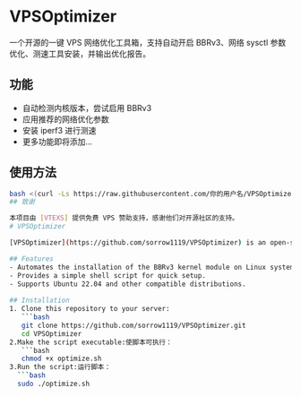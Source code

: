 # VPSOptimizer

一个开源的一键 VPS 网络优化工具箱，支持自动开启 BBRv3、网络 sysctl 参数优化、测速工具安装，并输出优化报告。

## 功能
- 自动检测内核版本，尝试启用 BBRv3
- 应用推荐的网络优化参数
- 安装 iperf3 进行测速
- 更多功能即将添加...

## 使用方法

```bash
bash <(curl -Ls https://raw.githubusercontent.com/你的用户名/VPSOptimizer/main/optimize.sh)
## 致谢

本项目由 [VTEXS] 提供免费 VPS 赞助支持，感谢他们对开源社区的支持。
# VPSOptimizer

[VPSOptimizer](https://github.com/sorrow1119/VPSOptimizer) is an open-source tool that automates the process of enabling network optimizations on Linux VPS using the BBRv3 congestion control algorithm. It simplifies kernel compilation and applies the BBRv3 settings to enhance network throughput and reduce latency.

## Features
- Automates the installation of the BBRv3 kernel module on Linux systems.
- Provides a simple shell script for quick setup.
- Supports Ubuntu 22.04 and other compatible distributions.
  
## Installation
1. Clone this repository to your server:
   ```bash
   git clone https://github.com/sorrow1119/VPSOptimizer.git
   cd VPSOptimizer
2.Make the script executable:使脚本可执行：
   ```bash
   chmod +x optimize.sh
3.Run the script:运行脚本：
  ```bash
  sudo ./optimize.sh
 
